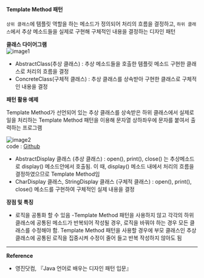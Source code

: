 ﻿

#### **Template Method 패턴**  
`상위 클래스`에 템플릿 역할을 하는 메소드가 정의되어 처리의 흐름을 결정하고, `하위 클래스`에서 추상 메소드들을 실제로 구현해 구체적인 내용을 결정하는 디자인 패턴  


**클래스 다이어그램**  
![image1](http://eun-bi.github.io/images/posting/0130_1.PNG)  

- AbstractClass(추상 클래스) : 추상 메소드들을 호출한 템플릿 메소드 구현한 클래스로 처리의 흐름을 결정  
- ConcreteClass(구체적 클래스) : 추상 클래스를 상속받아 구현한 클래스로 구체적인 내용을 결정  

**패턴 활용 예제**  

Template Method가 선언되어 있는 추상 클래스를 상속받은 하위 클래스에서 실제로 일을 처리하는 Template Method 패턴을 이용해 문자열 상하좌우에 문자를 붙여서 출력하는 프로그램  

![image2](http://eun-bi.github.io/images/posting/0130_2.PNG)  
code : [Github](https://github.com/eun-bi/java-design-patterns/tree/master/Template-Method/src/example)  

- AbstractDisplay 클래스 (추상 클래스) : open(), print(), close() 는 추상메소드로 display() 메소드안에서 호출됨. 이 때, display() 메소드 내에서 처리의 흐름을 결정하였으므로 Template Method임
- CharDisplay 클래스, StringDisplay 클래스 (구체적 클래스) : open(), print(), close() 메소드를 구현하여 구체적인 실제 내용을 결정

**장점 및 특징**  
- 로직을 공통화 할 수 있음
-Template Method 패턴을 사용하지 않고 각각의 하위 클래스에 공통된 메소드가 반복되어 작성될 경우, 로직을 바꿔야 하는 경우 모든 클래스를 수정해야 함. Template Method 패턴을 사용할 경우에 부모 클래스인 추상 클래스에 공통된 로직을 집중시켜 수정이 줄어 들고 반복 작성하지 않아도 됨


---
**Reference**
- 영진닷컴, 『Java 언어로 배우는 디자인 패턴 입문』  
